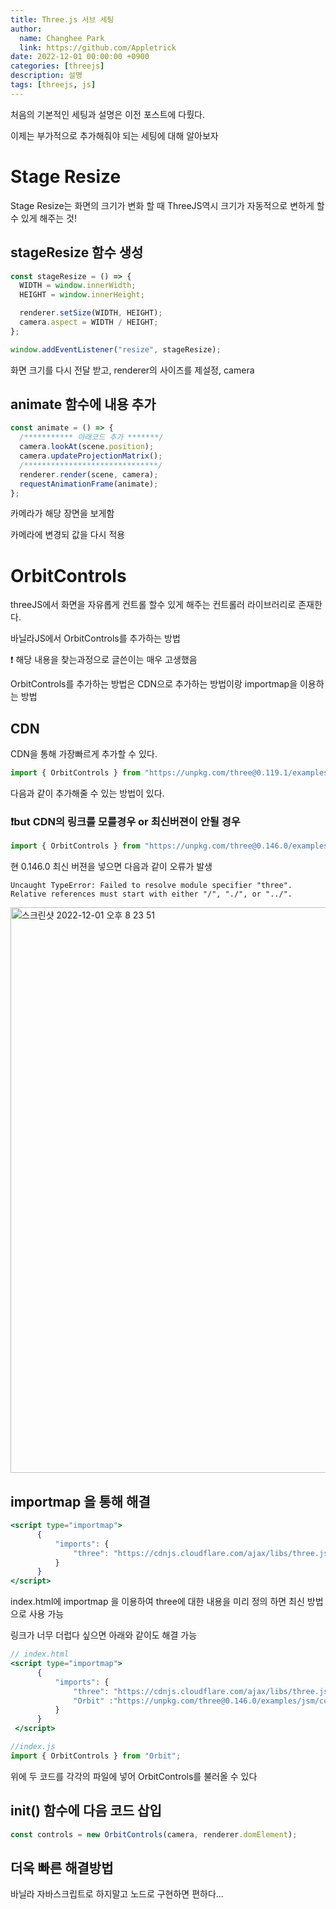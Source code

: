 ```yaml
---
title: Three.js 서브 세팅
author:
  name: Changhee Park
  link: https://github.com/Appletrick
date: 2022-12-01 00:00:00 +0900
categories: [threejs]
description: 설명
tags: [threejs, js]
---
```


처음의 기본적인 세팅과 설명은 이전 포스트에 다뤘다.

이제는 부가적으로 추가해줘야 되는 세팅에 대해 알아보자

# Stage Resize

Stage Resize는 화면의 크기가 변화 할 때 ThreeJS역시 크기가 자동적으로 변하게 할 수 있게 해주는 것!

## stageResize 함수 생성

```jsx
const stageResize = () => {
  WIDTH = window.innerWidth;
  HEIGHT = window.innerHeight;

  renderer.setSize(WIDTH, HEIGHT);
  camera.aspect = WIDTH / HEIGHT;
};

window.addEventListener("resize", stageResize);
```

화면 크기를 다시 전달 받고, renderer의 사이즈를 제설정, camera

## animate 함수에 내용 추가

```jsx
const animate = () => {
  /*********** 아래코드 추가 *******/
  camera.lookAt(scene.position);
  camera.updateProjectionMatrix();
  /******************************/
  renderer.render(scene, camera);
  requestAnimationFrame(animate);
};
```

카메라가 해당 장면을 보게함

카메라에 변경되 값을 다시 적용

# OrbitControls

threeJS에서 화면을 자유롭게 컨트롤 할수 있게 해주는 컨트롤러 라이브러리로 존재한다.

바닐라JS에서 OrbitControls를 추가하는 방법

<aside>
❗ 해당 내용을 찾는과정으로 글쓴이는 매우 고생했음

</aside>

OrbitControls를 추가하는 방법은 CDN으로 추가하는 방법이랑 importmap을 이용하는 방법

## CDN

CDN을 통해 가장빠르게 추가할 수 있다.

```jsx
import { OrbitControls } from "https://unpkg.com/three@0.119.1/examples/jsm/controls/OrbitControls.js";
```

다음과 같이 추가해줄 수 있는 방법이 있다.

### ❗️but CDN의 링크를 모를경우 or 최신버젼이 안될 경우

```jsx
import { OrbitControls } from "https://unpkg.com/three@0.146.0/examples/jsm/controls/OrbitControls.js";
```

현 0.146.0 최신 버젼을 넣으면 다음과 같이 오류가 발생

`Uncaught TypeError: Failed to resolve module specifier "three". Relative references must start with either "/", "./", or "../".`

<img width="905" alt="스크린샷 2022-12-01 오후 8 23 51" src="https://user-images.githubusercontent.com/31761527/205043015-0da55d2d-bee4-42f9-ba34-6b228b3980c0.png">

## importmap 을 통해 해결

```jsx
<script type="importmap">
      {
          "imports": {
              "three": "https://cdnjs.cloudflare.com/ajax/libs/three.js/0.146.0/three.module.js"
          }
      }
</script>
```

index.html에 importmap 을 이용하여 three에 대한 내용을 미리 정의 하면 최신 방법으로 사용 가능

링크가 너무 더럽다 싶으면 아래와 같이도 해결 가능

```jsx
// index.html
<script type="importmap">
      {
          "imports": {
              "three": "https://cdnjs.cloudflare.com/ajax/libs/three.js/0.146.0/three.module.js",
              "Orbit" :"https://unpkg.com/three@0.146.0/examples/jsm/controls/OrbitControls.js"
          }
      }
 </script>

//index.js
import { OrbitControls } from "Orbit";
```

위에 두 코드를 각각의 파일에 넣어 OrbitControls를 불러올 수 있다

## init() 함수에 다음 코드 삽입

```jsx
const controls = new OrbitControls(camera, renderer.domElement);
```

## 더욱 빠른 해결방법

바닐라 자바스크립트로 하지말고 노드로 구현하면 편하다…
